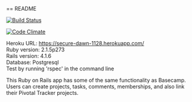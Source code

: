 == README

[![Build Status](https://travis-ci.org/lbhasemeyer/gCamp.svg?branch=master)](https://travis-ci.org/lbhasemeyer/gCamp)


[![Code Climate](https://codeclimate.com/github/lbhasemeyer/gCamp/badges/gpa.svg)](https://codeclimate.com/github/lbhasemeyer/gCamp)


Heroku URL: https://secure-dawn-1128.herokuapp.com/  
Ruby version: 2.1.5p273  
Rails version: 4.1.6  
Database: Postgresql  
Test by running 'rspec' in the command line  


This Ruby on Rails app has some of the same functionality as Basecamp. Users can create projects, tasks, comments, memberships, and also link their Pivotal Tracker projects.
